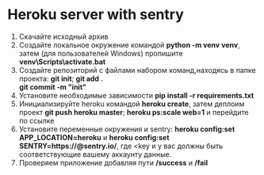 # Heroku server with sentry

1. Скачайте исходный архив
2. Создайте локальное окружение командой **python -m venv venv**, затем (для пользователей Windows) пропишите **venv\Scripts\activate.bat**
3. Создайте репозиторий с файлами набором команд,находясь в папке проекта: **git init**; **git add .**  
**git commit -m "init"**
4. Установите необходимые зависимости **pip install -r requirements.txt** 
4. Инициализируйте heroku командой **heroku create**, затем деплоим проект **git push heroku master**; **heroku ps:scale web=1** и перейдите по ссылке
5. Установите переменные окружения и sentry: **heroku config:set APP_LOCATION=heroku** и 
**heroku config:set SENTRY=https://<key>@sentry.io/<project>**, где <key и <project> у вас должны быть соответствующие вашему аккаунту данные.
5. Проверяем приложение добавляя пути **/success** и **/fail**
